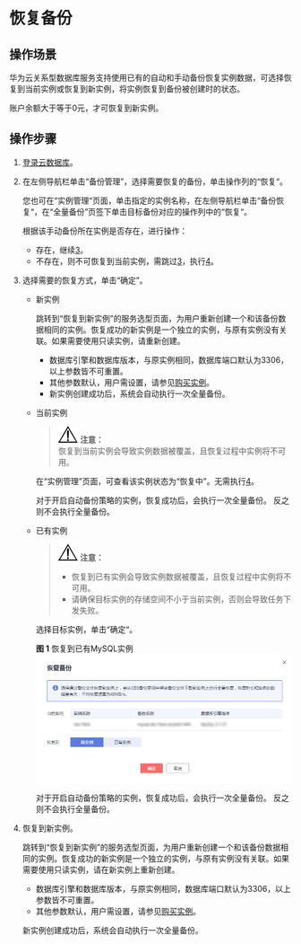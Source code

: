 # 恢复备份<a name="zh-cn_topic_0037000196"></a>

## 操作场景<a name="section468581517207"></a>

华为云关系型数据库服务支持使用已有的自动和手动备份恢复实例数据，可选择恢复到当前实例或恢复到新实例，将实例恢复到备份被创建时的状态。

账户余额大于等于0元，才可恢复到新实例。

## 操作步骤<a name="section56693485162629"></a>

1.  [登录云数据库](https://support.huaweicloud.com/qs-rds/rds_login.html)。
2.  在左侧导航栏单击“备份管理”，选择需要恢复的备份，单击操作列的“恢复“。

    您也可在“实例管理“页面，单击指定的实例名称，在左侧导航栏单击“备份恢复“，在“全量备份”页签下单击目标备份对应的操作列中的“恢复“。

    根据该手动备份所在实例是否存在，进行操作：

    -   存在，继续[3](#l02b85d494b33478aa0354867be338dda)。
    -   不存在，则不可恢复到当前实例，需跳过[3](#l02b85d494b33478aa0354867be338dda)，执行[4](#li24665924155622)。

3.  <a name="l02b85d494b33478aa0354867be338dda"></a>选择需要的恢复方式，单击“确定”。
    -   新实例

        跳转到“恢复到新实例”的服务选型页面，为用户重新创建一个和该备份数据相同的实例。恢复成功的新实例是一个独立的实例，与原有实例没有关联。如果需要使用只读实例，请重新创建。

        -   数据库引擎和数据库版本，与原实例相同，数据库端口默认为3306，以上参数皆不可重置。
        -   其他参数默认，用户需设置，请参见[购买实例](https://support.huaweicloud.com/qs-rds/zh-cn_topic_0046585334.md)。
        -   新实例创建成功后，系统会自动执行一次全量备份。

    -   当前实例

        >![](public_sys-resources/icon-notice.gif) **注意：**   
        >恢复到当前实例会导致实例数据被覆盖，且恢复过程中实例将不可用。  

        在“实例管理”页面，可查看该实例状态为“恢复中”。无需执行[4](#li24665924155622)。

        对于开启自动备份策略的实例，恢复成功后，会执行一次全量备份。 反之则不会执行全量备份。

    -   已有实例

        >![](public_sys-resources/icon-notice.gif) **注意：**   
        >-   恢复到已有实例会导致实例数据被覆盖，且恢复过程中实例将不可用。  
        >-   请确保目标实例的存储空间不小于当前实例，否则会导致任务下发失败。  

        选择目标实例，单击“确定“。

        **图 1**  恢复到已有MySQL实例<a name="fig123128437496"></a>  
        ![](figures/恢复到已有MySQL实例.png "恢复到已有MySQL实例")

        对于开启自动备份策略的实例，恢复成功后，会执行一次全量备份。 反之则不会执行全量备份。


4.  <a name="li24665924155622"></a>恢复到新实例。

    跳转到“恢复到新实例”的服务选型页面，为用户重新创建一个和该备份数据相同的实例。恢复成功的新实例是一个独立的实例，与原有实例没有关联。如果需要使用只读实例，请在新实例上重新创建。

    -   数据库引擎和数据库版本，与原实例相同，数据库端口默认为3306，以上参数皆不可重置。
    -   其他参数默认，用户需设置，请参见[购买实例](https://support.huaweicloud.com/qs-rds/zh-cn_topic_0046585334.md)。

    新实例创建成功后，系统会自动执行一次全量备份。


